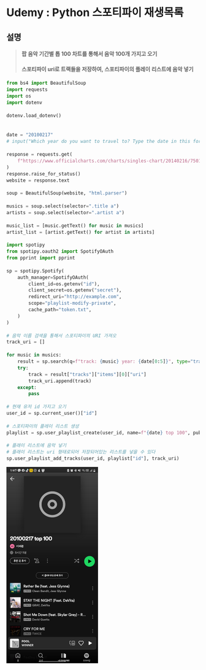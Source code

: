 # Udemy : Python 스포티파이 재생목록



## 설명

> #### 팝 음악 기간별 톱 100 차트를 통해서 음악 100개 가지고 오기
>
> #### 스포티파이 uri로 트랙들을 저장하여, 스포티파이의 플레이 리스트에 음악 넣기



```python
from bs4 import BeautifulSoup
import requests
import os
import dotenv

dotenv.load_dotenv()


date = "20100217"
# input("Which year do you want to travel to? Type the date in this format YYYYMMDD: \n")

response = requests.get(
    f"https://www.officialcharts.com/charts/singles-chart/20140216/7501/"
)
response.raise_for_status()
website = response.text

soup = BeautifulSoup(website, "html.parser")

musics = soup.select(selector=".title a")
artists = soup.select(selector=".artist a")

music_list = [music.getText() for music in musics]
artist_list = [artist.getText() for artist in artists]

import spotipy
from spotipy.oauth2 import SpotifyOAuth
from pprint import pprint

sp = spotipy.Spotify(
    auth_manager=SpotifyOAuth(
        client_id=os.getenv("id"),
        client_secret=os.getenv("secret"),
        redirect_uri="http://example.com",
        scope="playlist-modify-private",
        cache_path="token.txt",
    )
)

# 음악 이름 검색을 통해서 스포티파이의 URI 가져오
track_uri = []

for music in musics:
    result = sp.search(q=f"track: {music} year: {date[0:5]}", type="track")
    try:
        track = result["tracks"]["items"][0]["uri"]
        track_uri.append(track)
    except:
        pass

# 현재 유저 id 가지고 오기
user_id = sp.current_user()["id"]

# 스포티파이의 플레이 리스트 생성
playlist = sp.user_playlist_create(user_id, name=f"{date} top 100", public=False)

# 플래이 리스트에 음악 넣기
# 플래이 리스트는 uri 형태로되어 저장되어있는 리스트를 넣을 수 있다
sp.user_playlist_add_tracks(user_id, playlist["id"], track_uri)
```



<img src="38_Udemy_Python_스포티파이_재생목록.assets/image-20230215135209457.png" alt="image-20230215135209457" style="zoom:50%;" />

